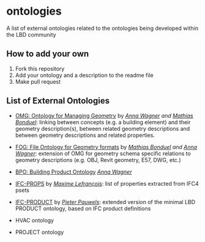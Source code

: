 # ontologies
A list of external ontologies related to the ontologies being developed within the LBD community

## How to add your own
1. Fork this repository
2. Add your ontology and a description to the readme file
3. Make pull request

## List of External Ontologies

* [OMG: Ontology for Managing Geometry](https://w3id.org/omg) by *[Anna Wagner](https://www.researchgate.net/profile/Anna_Wagner13) and [Mathias Bonduel](https://www.researchgate.net/profile/Mathias_Bonduel)*: linking between concepts (e.g. a building element) and their geometry description(s), between related geometry descriptions and between geometry descriptions and related properties. 

* [FOG: File Ontology for Geometry formats](https://w3id.org/fog) by *[Mathias Bonduel](https://www.researchgate.net/profile/Mathias_Bonduel) and [Anna Wagner](https://www.researchgate.net/profile/Anna_Wagner13)*: extension of OMG for geometry schema specific relations to geometry descriptions (e.g. OBJ, Revit geometry, E57, DWG, etc.)

* [BPO: Building Product Ontology](https://w3id.org/bpo) *[Anna Wagner](https://www.researchgate.net/profile/Anna_Wagner13)*

* [IFC-PROPS](https://github.com/maximelefrancois86/props) by *[Maxime Lefrançois](http://maxime-lefrancois.info/me#)*: list of properties extracted from IFC4 psets

* [IFC-PRODUCT](https://github.com/pipauwel/product) by *[Pieter Pauwels](https://www.ugent.be/ea/architectuur/en/contact/staff-members/pieter-pauwels)*: extended version of the minimal LBD PRODUCT ontology, based on IFC product definitions

* HVAC ontology

* PROJECT ontology
